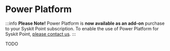 # Power Platform

:::info
**Please Note!** Power Platform is **now available as an add-on** purchase to your Syskit Point subscription. 
To enable the use of Power Platform for Syskit Point, [please contact us](https://www.syskit.com/contact-us-power-platform/).
:::

TODO